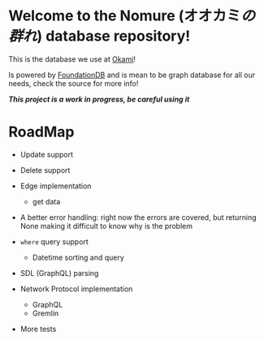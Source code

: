 # Welcome to the Nomure (オオカミ*の群れ*) database repository!

This is the database we use at [Okami](https://www.okami.io)!

Is powered by [FoundationDB](https://www.foundationdb.org) and is mean to be graph database for all our needs, 
check the source for more info!

***This project is a work in progress, be careful using it***

# RoadMap

- Update support

- Delete support

- Edge implementation
    - get data

- A better error handling: right now the errors are covered, but returning None making it difficult to know 
why is the problem

- `where` query support 
    - Datetime sorting and query

- SDL (GraphQL) parsing

- Network Protocol implementation
    - GraphQL
    - Gremlin

- More tests
